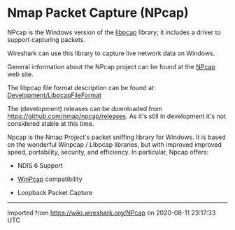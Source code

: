 # Nmap Packet Capture (NPcap)

NPcap is the Windows version of the [libpcap](http://www.tcpdump.org/) library; it includes a driver to support capturing packets.

Wireshark can use this library to capture live network data on Windows.

General information about the NPcap project can be found at the [NPcap](http://www.npcap.org) web site.

The libpcap file format description can be found at: [Development/LibpcapFileFormat](/Development/LibpcapFileFormat)

The (development) releases can be downloaded from <https://github.com/nmap/npcap/releases>. As it's still in development it's not considered stable at this time.

Npcap is the Nmap Project's packet sniffing library for Windows. It is based on the wonderful Winpcap / Libpcap libraries, but with improved improved speed, portability, security, and efficiency. In particular, Npcap offers:

  - NDIS 6 Support

  - [WinPcap](/WinPcap) compatibility

  - Loopback Packet Capture

---

Imported from https://wiki.wireshark.org/NPcap on 2020-08-11 23:17:33 UTC

